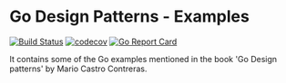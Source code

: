 Go Design Patterns - Examples
==============
[![Build Status](https://travis-ci.org/felipecruz91/go-design-patterns-examples.svg?branch=master)](https://travis-ci.org/felipecruz91/go-design-patterns-examples) [![codecov](https://codecov.io/gh/felipecruz91/go-design-patterns-examples/branch/master/graph/badge.svg?maxAge=0)](https://codecov.io/gh/felipecruz91/go-design-patterns-examples/) [![Go Report Card](https://goreportcard.com/badge/github.com/felipecruz91/go-design-patterns-examples)](https://goreportcard.com/report/github.com/felipecruz91/go-design-patterns-examples)

It contains some of the Go examples mentioned in the book 'Go Design patterns' by Mario Castro Contreras.
